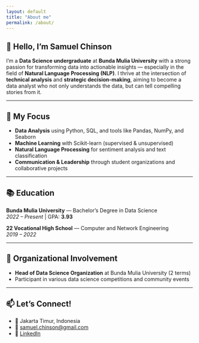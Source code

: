 ```yaml
---
layout: default
title: "About me"
permalink: /about/
---
```


## 👋 Hello, I’m Samuel Chinson

I’m a **Data Science undergraduate** at **Bunda Mulia University** with a strong passion for transforming data into actionable insights — especially in the field of **Natural Language Processing (NLP)**. I thrive at the intersection of **technical analysis** and **strategic decision-making**, aiming to become a data analyst who not only understands the data, but can tell compelling stories from it.

---

## 🎯 My Focus

- **Data Analysis** using Python, SQL, and tools like Pandas, NumPy, and Seaborn
- **Machine Learning** with Scikit-learn (supervised & unsupervised)
- **Natural Language Processing** for sentiment analysis and text classification
- **Communication & Leadership** through student organizations and collaborative projects

---

## 📚 Education

**Bunda Mulia University** — Bachelor’s Degree in Data Science  
*2022 – Present* | GPA: **3.93**

**22 Vocational High School** — Computer and Network Engineering  
*2019 – 2022*

---

## 🧠 Organizational Involvement

- **Head of Data Science Organization** at Bunda Mulia University (2 terms)
- Participant in various data science competitions and community events

---

## 📫 Let’s Connect!

- 📍 Jakarta Timur, Indonesia
- 📧 [samuel.chinson@gmail.com](mailto:samuel.chinson@gmail.com)  
- 💼 [LinkedIn](https://www.linkedin.com/in/samuelchinson/)
